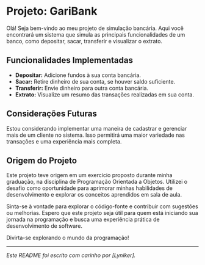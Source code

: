 # Projeto: GariBank

Olá! Seja bem-vindo ao meu projeto de simulação bancária. Aqui você encontrará um sistema que simula as principais funcionalidades de um banco, como depositar, sacar, transferir e visualizar o extrato.

## Funcionalidades Implementadas
- **Depositar:** Adicione fundos à sua conta bancária.
- **Sacar:** Retire dinheiro de sua conta, se houver saldo suficiente.
- **Transferir:** Envie dinheiro para outra conta bancária.
- **Extrato:** Visualize um resumo das transações realizadas em sua conta.

## Considerações Futuras
Estou considerando implementar uma maneira de cadastrar e gerenciar mais de um cliente no sistema. Isso permitirá uma maior variedade nas transações e uma experiência mais completa.

## Origem do Projeto
Este projeto teve origem em um exercício proposto durante minha graduação, na disciplina de Programação Orientada a Objetos. Utilizei o desafio como oportunidade para aprimorar minhas habilidades de desenvolvimento e explorar os conceitos aprendidos em sala de aula.

Sinta-se à vontade para explorar o código-fonte e contribuir com sugestões ou melhorias. Espero que este projeto seja útil para quem está iniciando sua jornada na programação e busca uma experiência prática de desenvolvimento de software.

Divirta-se explorando o mundo da programação!

--- 
*Este README foi escrito com carinho por [Lyniker].*
